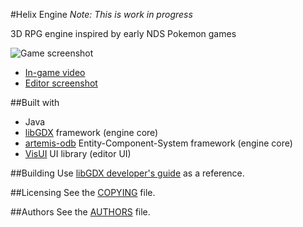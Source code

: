 #Helix Engine
*Note: This is work in progress*

3D RPG engine inspired by early NDS Pokemon games

![Game screenshot][screenshot]

* [In-game video](https://www.youtube.com/watch?v=8ep3P-z82zQ)
* [Editor screenshot](https://i.imgur.com/XyffTXU.png)

##Built with
* Java
* [libGDX](https://libgdx.badlogicgames.com/) framework (engine core)
* [artemis-odb](https://github.com/junkdog/artemis-odb) Entity-Component-System framework (engine core)
* [VisUI](https://github.com/kotcrab/vis-editor/wiki/VisUI) UI library (editor UI)

##Building
Use [libGDX developer's guide](https://github.com/libgdx/libgdx/wiki) as a reference.

##Licensing
See the [COPYING](https://github.com/fauu/HelixEngine/blob/master/COPYING) file.

##Authors
See the [AUTHORS](https://github.com/fauu/HelixEngine/blob/master/AUTHORS) file.

[screenshot]: https://i.imgur.com/8CV2FX9.png 

